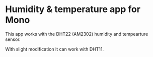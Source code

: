 # Humidity & temperature app for Mono

This app works with the DHT22 (AM2302) humidity and tempearture sensor.

With slight modification it can work with DHT11.
